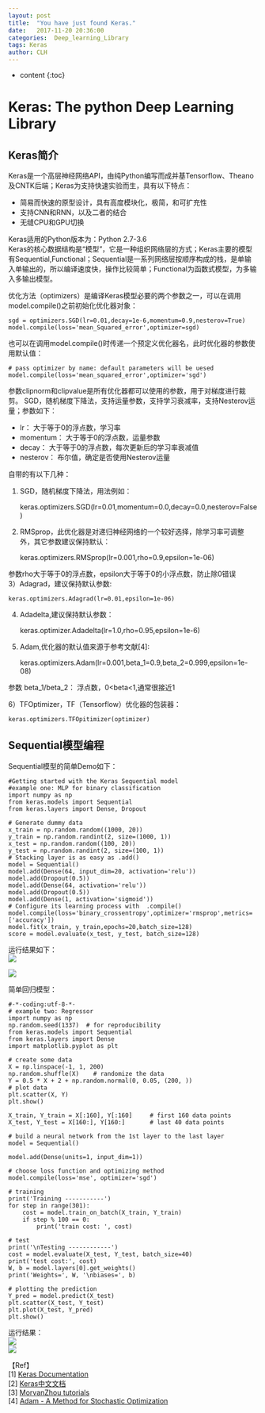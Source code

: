 ```yaml
---
layout: post
title:  "You have just found Keras."
date:   2017-11-20 20:36:00
categories:  Deep_learning_Library
tags: Keras
author: CLH
---
```


* content
{:toc}

# Keras: The python Deep Learning Library #

## Keras简介 ##
Keras是一个高层神经网络API，由纯Python编写而成并基Tensorflow、Theano及CNTK后端；Keras为支持快速实验而生，具有以下特点：     

- 简易而快速的原型设计，具有高度模块化，极简，和可扩充性
- 支持CNN和RNN，以及二者的结合
- 无缝CPU和GPU切换

Keras适用的Python版本为：Python 2.7-3.6    
Keras的核心数据结构是“模型”，它是一种组织网络层的方式；Keras主要的模型有Sequential,Functional；Sequential是一系列网络层按顺序构成的栈，是单输入单输出的，所以编译速度快，操作比较简单；Functional为函数式模型，为多输入多输出模型。    

优化方法（optimizers）是编译Keras模型必要的两个参数之一，可以在调用model.compile()之前初始化优化器对象：    

	sgd = optimizers.SGD(lr=0.01,decay=1e-6,momentum=0.9,nesterov=True)
	model.compile(loss='mean_Squared_error',optimizer=sgd)     

也可以在调用model.compile()时传递一个预定义优化器名，此时优化器的参数使用默认值：    

	# pass optimizer by name: default parameters will be uesed
	model.compile(loss='mean_squared_error',optimizer='sgd')     

参数clipnorm和clipvalue是所有优化器都可以使用的参数，用于对梯度进行裁剪。
SGD，随机梯度下降法，支持运量参数，支持学习衰减率，支持Nesterov运量；参数如下：    

- lr： 大于等于0的浮点数，学习率
- momentum： 大于等于0的浮点数，运量参数
- decay： 大于等于0的浮点数，每次更新后的学习率衰减值
- nesterov： 布尔值，确定是否使用Nesterov运量 
     

自带的有以下几种：      
1) SGD，随机梯度下降法，用法例如：    

	keras.optimizers.SGD(lr=0.01,momentum=0.0,decay=0.0,nesterov=False)       

2) RMSprop，此优化器是对递归神经网络的一个较好选择，除学习率可调整外，其它参数建议保持默认：    

	keras.optimizers.RMSprop(lr=0.001,rho=0.9,epsilon=1e-06)

参数rho大于等于0的浮点数，epsilon大于等于0的小浮点数，防止除0错误    
3）Adagrad，建议保持默认参数:     

	keras.optimizers.Adagrad(lr=0.01,epsilon=1e-06)    

4) Adadelta,建议保持默认参数：    

	keras.optimizer.Adadelta(lr=1.0,rho=0.95,epsilon=1e-6)    

5) Adam,优化器的默认值来源于参考文献[4]:    

	keras.optimizers.Adam(lr=0.001,beta_1=0.9,beta_2=0.999,epsilon=1e-08)    

参数 beta_1/beta_2： 浮点数，0<beta<1,通常很接近1    

6）TFOptimizer，TF（Tensorflow）优化器的包装器：    

	keras.optimizers.TFOpitimizer(optimizer)     

## Sequential模型编程 ##
Sequential模型的简单Demo如下：     

	#Getting started with the Keras Sequential model
    #example one: MLP for binary classification
	import numpy as np
	from keras.models import Sequential
	from keras.layers import Dense, Dropout
	
	# Generate dummy data
	x_train = np.random.random((1000, 20))
	y_train = np.random.randint(2, size=(1000, 1))
	x_test = np.random.random((100, 20))
	y_test = np.random.randint(2, size=(100, 1))
	# Stacking layer is as easy as .add()
	model = Sequential()
	model.add(Dense(64, input_dim=20, activation='relu'))
	model.add(Dropout(0.5))
	model.add(Dense(64, activation='relu'))
	model.add(Dropout(0.5))
	model.add(Dense(1, activation='sigmoid'))
	# Configure its learning process with  .compile()
	model.compile(loss='binary_crossentropy',optimizer='rmsprop',metrics=['accuracy'])
	model.fit(x_train, y_train,epochs=20,batch_size=128)
	score = model.evaluate(x_test, y_test, batch_size=128) 

运行结果如下：    
![](https://i.imgur.com/r7Swqh1.png)    

![](https://i.imgur.com/lYu2izf.png)        
    
简单回归模型：      

	#-*-coding:utf-8-*-	
	# example two: Regressor 
	import numpy as np
	np.random.seed(1337)  # for reproducibility
	from keras.models import Sequential
	from keras.layers import Dense
	import matplotlib.pyplot as plt
	
	# create some data
	X = np.linspace(-1, 1, 200)
	np.random.shuffle(X)    # randomize the data
	Y = 0.5 * X + 2 + np.random.normal(0, 0.05, (200, ))
	# plot data
	plt.scatter(X, Y)
	plt.show()
	
	X_train, Y_train = X[:160], Y[:160]     # first 160 data points
	X_test, Y_test = X[160:], Y[160:]       # last 40 data points
	
	# build a neural network from the 1st layer to the last layer
	model = Sequential()
	
	model.add(Dense(units=1, input_dim=1)) 
	
	# choose loss function and optimizing method
	model.compile(loss='mse', optimizer='sgd')
	
	# training
	print('Training -----------')
	for step in range(301):
	    cost = model.train_on_batch(X_train, Y_train)
	    if step % 100 == 0:
	        print('train cost: ', cost)
	
	# test
	print('\nTesting ------------')
	cost = model.evaluate(X_test, Y_test, batch_size=40)
	print('test cost:', cost)
	W, b = model.layers[0].get_weights()
	print('Weights=', W, '\nbiases=', b)
	
	# plotting the prediction
	Y_pred = model.predict(X_test)
	plt.scatter(X_test, Y_test)
	plt.plot(X_test, Y_pred)
	plt.show()

运行结果：     
![](https://i.imgur.com/37dMXdm.png)    
![](https://i.imgur.com/6AH10r4.png)    

【Ref】  
[1] [Keras Documentation](https://keras.io/)      
[2] [Keras中文文档](http://keras-cn.readthedocs.io/en/latest/)     
[3] [MorvanZhou tutorials](https://github.com/MorvanZhou/tutorials/blob/master/kerasTUT/4-regressor_example.py)    
[4] [Adam - A Method for Stochastic Optimization](https://arxiv.org/abs/1412.6980v8)

